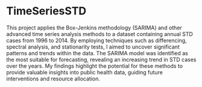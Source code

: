 # TimeSeriesSTD

This project applies the Box-Jenkins methodology (SARIMA) and other advanced time series analysis methods to a dataset containing annual STD cases from 1996 to 2014. By employing techniques such as differencing, spectral analysis, and stationarity tests, I aimed to uncover significant patterns and trends within the data. The SARIMA model was identified as the most suitable for forecasting, revealing an increasing trend in STD cases over the years. My findings highlight the potential for these methods to provide valuable insights into public health data, guiding future interventions and resource allocation.

